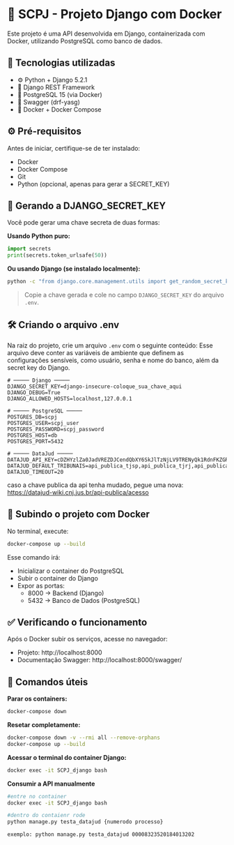 # 🚀 SCPJ - Projeto Django com Docker

Este projeto é uma API desenvolvida em Django, containerizada com Docker, utilizando PostgreSQL como banco de dados.  

## 🧩 Tecnologias utilizadas

- ⚙️ Python + Django 5.2.1  
- 🧱 Django REST Framework  
- 🐘 PostgreSQL 15 (via Docker)  
- 📘 Swagger (drf-yasg)  
- 🐳 Docker + Docker Compose  

## ⚙️ Pré-requisitos

Antes de iniciar, certifique-se de ter instalado:

- Docker  
- Docker Compose  
- Git  
- Python (opcional, apenas para gerar a SECRET_KEY)  

## 🔑 Gerando a DJANGO_SECRET_KEY

Você pode gerar uma chave secreta de duas formas:

**Usando Python puro:**
```python
import secrets
print(secrets.token_urlsafe(50))
```

**Ou usando Django (se instalado localmente):**
```bash
python -c "from django.core.management.utils import get_random_secret_key; print(get_random_secret_key())"
```

> Copie a chave gerada e cole no campo `DJANGO_SECRET_KEY` do arquivo `.env`.

## 🛠️ Criando o arquivo .env

Na raiz do projeto, crie um arquivo `.env` com o seguinte conteúdo:
Esse arquivo deve conter as variáveis de ambiente que definem as configurações sensíveis, como usuário, senha e nome do banco, além da secret key do Django.

```env
# ───── Django ─────
DJANGO_SECRET_KEY=django-insecure-coloque_sua_chave_aqui
DJANGO_DEBUG=True
DJANGO_ALLOWED_HOSTS=localhost,127.0.0.1

# ───── PostgreSQL ─────
POSTGRES_DB=scpj
POSTGRES_USER=scpj_user
POSTGRES_PASSWORD=scpj_password
POSTGRES_HOST=db
POSTGRES_PORT=5432

# ───── DataJud ─────
DATAJUD_API_KEY=cDZHYzlZa0JadVREZDJCendQbXY6SkJlTzNjLV9TRENyQk1RdnFKZGRQdw==
DATAJUD_DEFAULT_TRIBUNAIS=api_publica_tjsp,api_publica_tjrj,api_publica_trf1
DATAJUD_TIMEOUT=20
```

caso a chave publica da api tenha mudado, pegue uma nova: https://datajud-wiki.cnj.jus.br/api-publica/acesso

## 🐳 Subindo o projeto com Docker

No terminal, execute:

```bash
docker-compose up --build
```

Esse comando irá:

- Inicializar o container do PostgreSQL  
- Subir o container do Django  
- Expor as portas:  
  - 8000 → Backend (Django)  
  - 5432 → Banco de Dados (PostgreSQL)  

## ✅ Verificando o funcionamento

Após o Docker subir os serviços, acesse no navegador:

- Projeto: http://localhost:8000  
- Documentação Swagger: http://localhost:8000/swagger/  

## 🧠 Comandos úteis

**Parar os containers:**
```bash
docker-compose down
```

**Resetar completamente:**
```bash
docker-compose down -v --rmi all --remove-orphans
docker-compose up --build
```

**Acessar o terminal do container Django:**
```bash
docker exec -it SCPJ_django bash
```

**Consumir a API manualmente**
```bash
#entre no container
docker exec -it SCPJ_django bash
```

```bash
#dentro do contaienr rode
python manage.py testa_datajud {numerodo processo}

exemplo: python manage.py testa_datajud 00008323520184013202
```